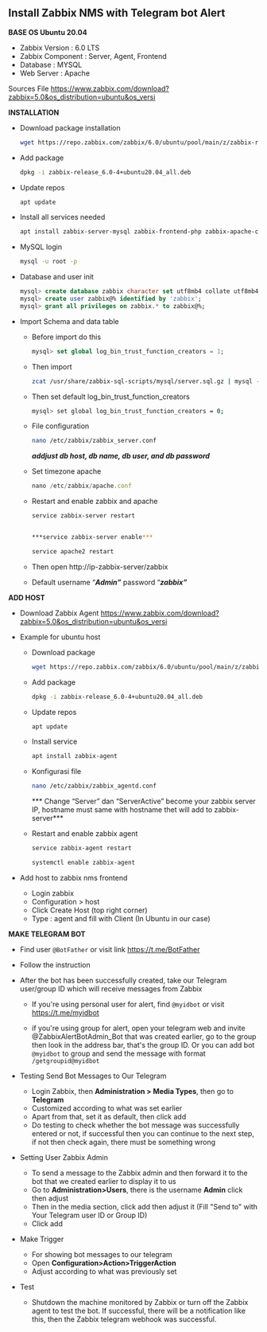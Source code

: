 <h2> Install Zabbix NMS with Telegram bot Alert </h2>

**BASE OS Ubuntu 20.04**
- Zabbix Version : 6.0 LTS
- Zabbix Component : Server, Agent, Frontend
- Database : MYSQL
- Web Server : Apache

Sources File
https://www.zabbix.com/download?zabbix=5.0&os_distribution=ubuntu&os_versi

**INSTALLATION**

- Download package installation
    
    ```bash
    wget https://repo.zabbix.com/zabbix/6.0/ubuntu/pool/main/z/zabbix-release/zabbix-release_6.0-4%2Bubuntu20.04_all.deb
    ```
    
- Add package
    
    ```bash
    dpkg -i zabbix-release_6.0-4+ubuntu20.04_all.deb
    ```
    
- Update repos
    
    ```bash
    apt update
    ```
    
- Install all services needed
    
    ```bash
    apt install zabbix-server-mysql zabbix-frontend-php zabbix-apache-conf zabbix-sql-scripts zabbix-agent mysql-server
    ```
    
- MySQL login
    
    ```bash
    mysql -u root -p
    ```
    
- Database and user init
    
    ```sql
    mysql> create database zabbix character set utf8mb4 collate utf8mb4_bin;
    mysql> create user zabbix@% identified by 'zabbix';
    mysql> grant all privileges on zabbix.* to zabbix@%;
    ```
    
- Import Schema and data table
    - Before import do this
        
        ```sql
        mysql> set global log_bin_trust_function_creators = 1;
        ```
        
    - Then import
        
        ```bash
        zcat /usr/share/zabbix-sql-scripts/mysql/server.sql.gz | mysql --default-character-set=utf8mb4 -uzabbix -p zabbix
        ```
        
    - Then set default log_bin_trust_function_creators
        
        ```bash
        mysql> set global log_bin_trust_function_creators = 0;
        ```

    - File configuration
        
        ```bash
        nano /etc/zabbix/zabbix_server.conf
        ```
        
        ***addjust db host, db name, db user, and db password***
        
    - Set timezone apache
        
        ```jsx
        nano /etc/zabbix/apache.conf
        ```
        
    - Restart and enable zabbix and apache
        
        ```bash
        service zabbix-server restart
        ```
        
        ```bash
        
        ***service zabbix-server enable***
        ```
        
        ```bash
        service apache2 restart
        ```
        
    - Then open http://ip-zabbix-server/zabbix

    - Default username “***Admin”*** password “***zabbix”***

**ADD HOST**

- Download Zabbix Agent
    https://www.zabbix.com/download?zabbix=5.0&os_distribution=ubuntu&os_versi
- Example for ubuntu host
    - Download package
        
        ```bash
        wget https://repo.zabbix.com/zabbix/6.0/ubuntu/pool/main/z/zabbix-release/zabbix-release_6.0-4%2Bubuntu20.04_all.deb
        ```
        
    - Add package
        
        ```bash
        dpkg -i zabbix-release_6.0-4+ubuntu20.04_all.deb
        ```
        
    - Update repos
        
        ```bash
        apt update
        ```
        
    - Install service
        
        ```bash
        apt install zabbix-agent
        ```

    - Konfigurasi file
        
        ```bash
        nano /etc/zabbix/zabbix_agentd.conf
        ```
        
        *** Change “Server” dan “ServerActive” become your zabbix server IP, hostname must same with hostname thet will add to zabbix-server***
        
    - Restart and enable zabbix agent
        
        ```bash
        service zabbix-agent restart
        ```
        
        ```bash
        systemctl enable zabbix-agent
        ``` 
- Add host to zabbix nms frontend

    - Login zabbix
    - Configuration > host
    - Click Create Host (top right corner)
    - Type : agent and fill with Client (In Ubuntu in our case)

**MAKE TELEGRAM BOT**

- Find user `@BotFather` or visit link https://t.me/BotFather
- Follow the instruction
- After the bot has been successfully created, take our Telegram user/group ID which will receive messages from Zabbix
    - If you're using personal user for alert, find `@myidbot` or visit https://t.me/myidbot
        
    - if you're using group for alert, open your telegram web and invite @ZabbixAlertBotAdmin_Bot that was created earlier, go to the group then look in the address bar, that's the group ID. Or you can add bot `@myidbot` to group and send the message with format `/getgroupid@myidbot`

- Testing Send Bot Messages to Our Telegram

    - Login Zabbix, then **Administration > Media Types**, then go to **Telegram**        
    - Customized according to what was set earlier
    - Apart from that, set it as default, then click add
    - Do testing to check whether the bot message was successfully entered or not, if successful then you can continue to the next step, if not then check again, there must be something wrong
        
- Setting User Zabbix Admin

    - To send a message to the Zabbix admin and then forward it to the bot that we created earlier to display it to us
    - Go to **Administration>Users**, there is the username **Admin** click then adjust
    - Then in the media section, click add then adjust it (Fill "Send to" with Your Telegram user ID or Group ID)
    - Click add

- Make Trigger

    - For showing bot messages to our telegram
    - Open **Configuration>Action>TriggerAction**
    - Adjust according to what was previously set
        
- Test

    - Shutdown the machine monitored by Zabbix or turn off the Zabbix agent to test the bot. If successful, there will be a notification like this, then the Zabbix telegram webhook was successful.
